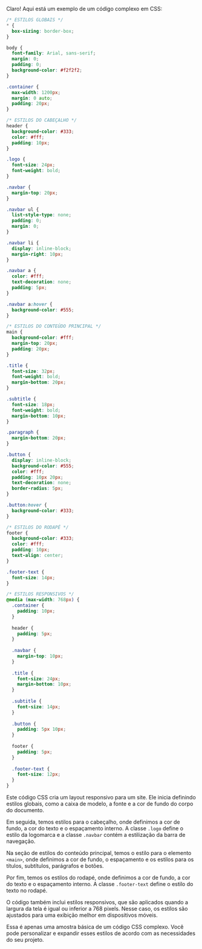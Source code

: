 Claro! Aqui está um exemplo de um código complexo em CSS:

```css
/* ESTILOS GLOBAIS */
* {
  box-sizing: border-box;
}

body {
  font-family: Arial, sans-serif;
  margin: 0;
  padding: 0;
  background-color: #f2f2f2;
}

.container {
  max-width: 1200px;
  margin: 0 auto;
  padding: 20px;
}

/* ESTILOS DO CABEÇALHO */
header {
  background-color: #333;
  color: #fff;
  padding: 10px;
}

.logo {
  font-size: 24px;
  font-weight: bold;
}

.navbar {
  margin-top: 20px;
}

.navbar ul {
  list-style-type: none;
  padding: 0;
  margin: 0;
}

.navbar li {
  display: inline-block;
  margin-right: 10px;
}

.navbar a {
  color: #fff;
  text-decoration: none;
  padding: 5px;
}

.navbar a:hover {
  background-color: #555;
}

/* ESTILOS DO CONTEÚDO PRINCIPAL */
main {
  background-color: #fff;
  margin-top: 20px;
  padding: 20px;
}

.title {
  font-size: 32px;
  font-weight: bold;
  margin-bottom: 20px;
}

.subtitle {
  font-size: 18px;
  font-weight: bold;
  margin-bottom: 10px;
}

.paragraph {
  margin-bottom: 20px;
}

.button {
  display: inline-block;
  background-color: #555;
  color: #fff;
  padding: 10px 20px;
  text-decoration: none;
  border-radius: 5px;
}

.button:hover {
  background-color: #333;
}

/* ESTILOS DO RODAPÉ */
footer {
  background-color: #333;
  color: #fff;
  padding: 10px;
  text-align: center;
}

.footer-text {
  font-size: 14px;
}

/* ESTILOS RESPONSIVOS */
@media (max-width: 768px) {
  .container {
    padding: 10px;
  }
  
  header {
    padding: 5px;
  }
  
  .navbar {
    margin-top: 10px;
  }
  
  .title {
    font-size: 24px;
    margin-bottom: 10px;
  }
  
  .subtitle {
    font-size: 14px;
  }
  
  .button {
    padding: 5px 10px;
  }
  
  footer {
    padding: 5px;
  }
  
  .footer-text {
    font-size: 12px;
  }
}
```

Este código CSS cria um layout responsivo para um site. Ele inicia definindo estilos globais, como a caixa de modelo, a fonte e a cor de fundo do corpo do documento.

Em seguida, temos estilos para o cabeçalho, onde definimos a cor de fundo, a cor do texto e o espaçamento interno. A classe `.logo` define o estilo da logomarca e a classe `.navbar` contém a estilização da barra de navegação.

Na seção de estilos do conteúdo principal, temos o estilo para o elemento `<main>`, onde definimos a cor de fundo, o espaçamento e os estilos para os títulos, subtítulos, parágrafos e botões.

Por fim, temos os estilos do rodapé, onde definimos a cor de fundo, a cor do texto e o espaçamento interno. A classe `.footer-text` define o estilo do texto no rodapé.

O código também inclui estilos responsivos, que são aplicados quando a largura da tela é igual ou inferior a 768 pixels. Nesse caso, os estilos são ajustados para uma exibição melhor em dispositivos móveis.

Essa é apenas uma amostra básica de um código CSS complexo. Você pode personalizar e expandir esses estilos de acordo com as necessidades do seu projeto.